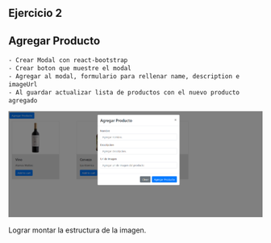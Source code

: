 ## Ejercicio 2

## Agregar Producto
    - Crear Modal con react-bootstrap
    - Crear boton que muestre el modal
    - Agregar al modal, formulario para rellenar name, description e imageUrl
    - Al guardar actualizar lista de productos con el nuevo producto agregado

![ejercicio-cards](https://github.com/joacososa/react-training/blob/2-agregar-productos/images-tutorial/2-add-product.PNG)

Lograr montar la estructura de la imagen.
